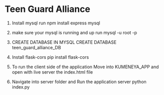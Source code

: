 # Teen Guard Alliance

1. Install mysql 
run npm install express mysql

2. make sure your mysql is running and up
run mysql -u root -p

3. CREATE DATABASE IN MYSQL
CREATE DATABASE teen_guard_alliance_DB

4. Install flask-cors
pip install flask-cors

6. To run the client side of the application 
Move into KUMENEYA_APP and open with live server the index.html file

7. Navigate into server folder and Run the application server
python index.py

